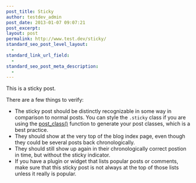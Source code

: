 ```yaml
---
post_title: Sticky
author: testdev_admin
post_date: 2013-01-07 09:07:21
post_excerpt:
layout: post
permalink: http://www.test.dev/sticky/
standard_seo_post_level_layout:
  - 
standard_link_url_field:
  - 
standard_seo_post_meta_description:
  - 
---
```

This is a sticky post.

There are a few things to verify:
<ul>
	<li>The sticky post should be distinctly recognizable in some way in comparison to normal posts. You can style the <code>.sticky</code> class if you are using the <a title="WordPress Codex post_class() Function" href="http://codex.wordpress.org/Function_Reference/post_class" target="_blank">post_class()</a> function to generate your post classes, which is a best practice.</li>
	<li>They should show at the very top of the blog index page, even though they could be several posts back chronologically.</li>
	<li>They should still show up again in their chronologically correct postion in time, but without the sticky indicator.</li>
	<li>If you have a plugin or widget that lists popular posts or comments, make sure that this sticky post is not always at the top of those lists unless it really is popular.</li>
</ul>
